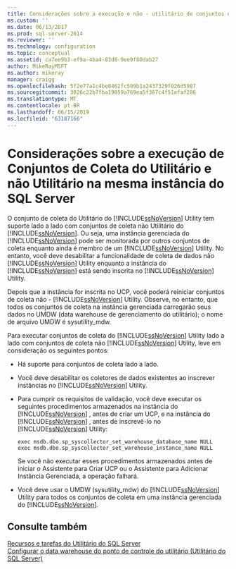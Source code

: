 ```yaml
---
title: Considerações sobre a execução e não - utilitário de conjuntos de coleta na mesma instância do SQL Server | Microsoft Docs
ms.custom: ''
ms.date: 06/13/2017
ms.prod: sql-server-2014
ms.reviewer: ''
ms.technology: configuration
ms.topic: conceptual
ms.assetid: ca7ee9b3-ef9a-4ba4-83d0-9ee9f80dab27
author: MikeRayMSFT
ms.author: mikeray
manager: craigg
ms.openlocfilehash: 5f2e77a1c4be8462fc509b1a2437329f026d5987
ms.sourcegitcommit: 3026c22b7fba19059a769ea5f367c4f51efaf286
ms.translationtype: MT
ms.contentlocale: pt-BR
ms.lasthandoff: 06/15/2019
ms.locfileid: "63187166"
---
```

# <a name="considerations-for-running-utility-and-non-utility-collection-sets-on-the-same-instance-of-sql-server"></a>Considerações sobre a execução de Conjuntos de Coleta do Utilitário e não Utilitário na mesma instância do SQL Server
  O conjunto de coleta do Utilitário do [!INCLUDE[ssNoVersion](../../includes/ssnoversion-md.md)] Utility tem suporte lado a lado com conjuntos de coleta não Utilitário do [!INCLUDE[ssNoVersion](../../includes/ssnoversion-md.md)]. Ou seja, uma instância gerenciada do [!INCLUDE[ssNoVersion](../../includes/ssnoversion-md.md)] pode ser monitorada por outros conjuntos de coleta enquanto ainda é membro de um [!INCLUDE[ssNoVersion](../../includes/ssnoversion-md.md)] Utility. No entanto, você deve desabilitar a funcionalidade de coleta de dados não [!INCLUDE[ssNoVersion](../../includes/ssnoversion-md.md)] Utility enquanto a instância do [!INCLUDE[ssNoVersion](../../includes/ssnoversion-md.md)] está sendo inscrita no [!INCLUDE[ssNoVersion](../../includes/ssnoversion-md.md)] Utility.  
  
 Depois que a instância for inscrita no UCP, você poderá reiniciar conjuntos de coleta não - [!INCLUDE[ssNoVersion](../../includes/ssnoversion-md.md)] Utility. Observe, no entanto, que todos os conjuntos de coleta na instância gerenciada carregarão seus dados no UMDW (data warehouse de gerenciamento do utilitário); o nome de arquivo UMDW é sysutility_mdw.  
  
 Para executar conjuntos de coleta do [!INCLUDE[ssNoVersion](../../includes/ssnoversion-md.md)] Utility lado a lado com conjuntos de coleta não [!INCLUDE[ssNoVersion](../../includes/ssnoversion-md.md)] Utility, leve em consideração os seguintes pontos:  
  
-   Há suporte para conjuntos de coleta lado a lado.  
  
-   Você deve desabilitar os coletores de dados existentes ao inscrever instâncias no [!INCLUDE[ssNoVersion](../../includes/ssnoversion-md.md)] Utility.  
  
-   Para cumprir os requisitos de validação, você deve executar os seguintes procedimentos armazenados na instância do [!INCLUDE[ssNoVersion](../../includes/ssnoversion-md.md)] , antes de criar um UCP, e na instância do [!INCLUDE[ssNoVersion](../../includes/ssnoversion-md.md)] , antes de inscrevê-lo no [!INCLUDE[ssNoVersion](../../includes/ssnoversion-md.md)] Utility:  
  
    ```  
    exec msdb.dbo.sp_syscollector_set_warehouse_database_name NULL  
    exec msdb.dbo.sp_syscollector_set_warehouse_instance_name NULL  
    ```  
  
     Se você não executar esses procedimentos armazenados antes de iniciar o Assistente para Criar UCP ou o Assistente para Adicionar Instância Gerenciada, a operação falhará.  
  
-   Você deve usar o UMDW (sysutility_mdw) do [!INCLUDE[ssNoVersion](../../includes/ssnoversion-md.md)] Utility para todos os conjuntos de coleta em uma instância gerenciada do [!INCLUDE[ssNoVersion](../../includes/ssnoversion-md.md)].  
  
## <a name="see-also"></a>Consulte também  
 [Recursos e tarefas do Utilitário do SQL Server](sql-server-utility-features-and-tasks.md)   
 [Configurar o data warehouse do ponto de controle do utilitário &#40;Utilitário do SQL Server&#41;](configure-your-utility-control-point-data-warehouse-sql-server-utility.md)  
  
  
